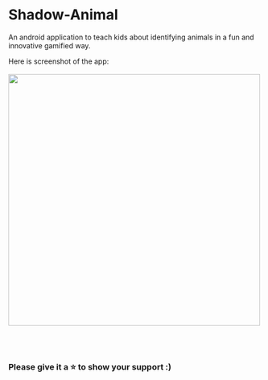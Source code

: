 # Shadow-Animal
An android application to teach kids about identifying animals in a fun and innovative gamified way.

Here is screenshot of the app:
<br><br>
<img src="https://github.com/LinRongling/AndroidApp-AnimalGuessingGame/blob/master/readme_gif.gif" width="500" />

</br></br>
### Please give it a ⭐️ to show your support :)
